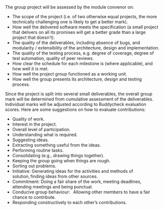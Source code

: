 The group project will be assessed by the module convenor on:

- The scope of the project (i.e. of two otherwise equal projects, the more technically challenging one is likely to get a better mark).
- How well the delivered software meets the specification (a small project that delivers on all its promises will get a better grade than a large project that doesn't).
- The quality of the deliverables, including absence of bugs, and modularity / extensibility of the architecture, design and implementation.
- The quality of the testing process, e.g. degree of coverage, degree of test automation, quality of peer reviews.
- How clear the schedule for each milestone is (where applicable), and how well it is met.
- How well the project group functioned as a working unit.
- How well the group presents its architecture, design and testing process.

Since the project is split into several small deliverables, the overall group mark will be determined from cumulative assessment of the deliverables. Individual marks will be adjusted according to Buddycheck evaluation scores. Here are some suggestions on how to evaluate contributions:

- Quality of work.
- Interest in the project.
- Overall level of participation.
- Understanding what is required.
- Suggesting ideas.
- Extracting something useful from the ideas.
- Performing routine tasks.
- Consolidating (e.g., drawing things together).
- Keeping the group going when things are rough.
- Sorting out problems.
- Initiative: Generating ideas for the activities and methods of solution, finding ideas from other sources.
- Commitment: Doing a fair share of the work, meeting deadlines, attending meetings and being punctual.
- Conducive group behaviour:   Allowing other members to have a fair chance to contribute.
- Responding constructively to each other’s contributions.
